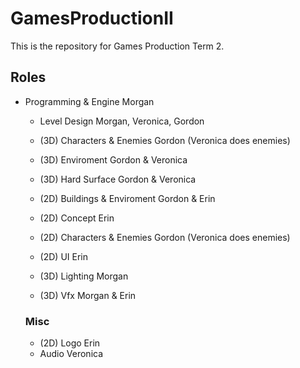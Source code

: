 # GamesProductionII

This is the repository for Games Production Term 2. 

## Roles

  - Programming & Engine			    Morgan
	- Level Design				        Morgan, Veronica, Gordon
	- (3D) Characters & Enemies		Gordon (Veronica does enemies)
	- (3D) Enviroment				Gordon & Veronica
	- (3D) Hard Surface			Gordon & Veronica

	- (2D) Buildings & Enviroment		Gordon & Erin
	- (2D) Concept				Erin
	- (2D) Characters & Enemies		Gordon (Veronica does enemies)
	- (2D) UI					Erin

	- (3D) Lighting				Morgan
	- (3D) Vfx				Morgan & Erin


	### Misc
	- (2D) Logo				Erin
	- Audio					  Veronica



